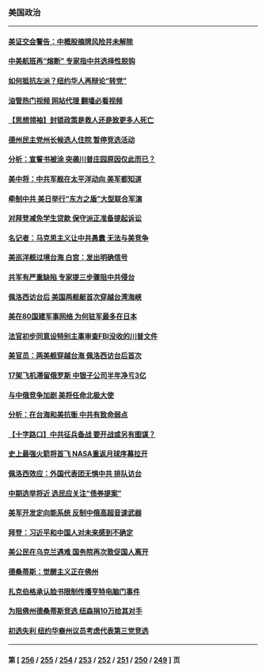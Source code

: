 ### 美国政治
---
#### [美证交会警告：中概股摘牌风险并未解除](../../pages/ncid1078159/n13812841.md?08292045) 
#### [中美航班再“熔断” 专家指中共选择性脱钩](../../pages/ncid1078159/n13812797.md?08292045) 
#### [如何抵抗左派？纽约华人再辩论“转党”](../../pages/ncid1078159/n13812762.md?08292045) 
#### [油管热门视频 网站代理 翻墙必看视频](http://209.222.30.114:81/youtube.html?08292045)
#### [【思想领袖】封锁政策是救人还是致更多人死亡](../../pages/ncid1078159/n13795605.md?08292045) 
#### [德州民主党州长候选人住院 暂停竞选活动](../../pages/ncid1078159/n13812366.md?08292045) 
#### [分析：宣誓书被涂 突袭川普庄园原因仅此而已？](../../pages/ncid1078159/n13812277.md?08292045) 
#### [美中将：中共军舰在太平洋动向 美军都知道](../../pages/ncid1078159/n13811675.md?08292045) 
#### [牵制中共 美日举行“东方之盾”大型联合军演](../../pages/ncid1078159/n13812336.md?08292045) 
#### [对拜登减免学生贷款 保守派正准备提起诉讼](../../pages/ncid1078159/n13812284.md?08292045) 
#### [名记者：马克思主义让中共愚蠢 无法与美竞争](../../pages/ncid1078159/n13811005.md?08292045) 
#### [美巡洋舰过境台海 白宫：发出明确信号](../../pages/ncid1078159/n13812312.md?08292045) 
#### [共军有严重缺陷 专家提三步骤阻中共侵台](../../pages/ncid1078159/n13811064.md?08292045) 
#### [佩洛西访台后 美国两舰艇首次穿越台湾海峡](../../pages/ncid1078159/n13812095.md?08292045) 
#### [美在80国建军事网络 为何驻军最多在日本](../../pages/ncid1078159/n13807397.md?08292045) 
#### [法官初步同意设特别主事审查FBI没收的川普文件](../../pages/ncid1078159/n13811823.md?08292045) 
#### [美官员：两美舰穿越台海 佩洛西访台后首次](../../pages/ncid1078159/n13812003.md?08292045) 
#### [17架飞机滞留俄罗斯 中银子公司半年净亏3亿](../../pages/ncid1078159/n13811676.md?08292045) 
#### [与中俄竞争加剧 美将任命北极大使](../../pages/ncid1078159/n13811654.md?08292045) 
#### [分析：在台海和美抗衡 中共有致命弱点](../../pages/ncid1078159/n13807798.md?08292045) 
#### [【十字路口】中共征兵备战 要开战或另有图谋？](../../pages/ncid1078159/n13811649.md?08292045) 
#### [史上最强火箭将首飞 NASA重返月球序幕拉开](../../pages/ncid1078159/n13811587.md?08292045) 
#### [佩洛西效应：外国代表团无惧中共 排队访台](../../pages/ncid1078159/n13811609.md?08292045) 
#### [中期选举将近 选民应关注“债券提案”](../../pages/ncid1078159/n13811608.md?08292045) 
#### [美军开发定向能系统 反制中俄高超音速武器](../../pages/ncid1078159/n13811549.md?08292045) 
#### [拜登：习近平和中国人对未来感到不确定](../../pages/ncid1078159/n13811569.md?08292045) 
#### [美公民在乌克兰遇难 国务院再次敦促国人离开](../../pages/ncid1078159/n13811512.md?08292045) 
#### [德桑蒂斯：觉醒主义正在佛州](../../pages/ncid1078159/n13811349.md?08292045) 
#### [扎克伯格承认脸书限制传播亨特电脑门事件](../../pages/ncid1078159/n13811061.md?08292045) 
#### [为阻佛州德桑蒂斯竞选 纽森捐10万给其对手](../../pages/ncid1078159/n13811122.md?08292045) 
#### [初选失利 纽约华裔州议员考虑代表第三党竞选](../../pages/ncid1078159/n13811008.md?08292045) 

---
#### 第 [ [256](./256.md?08292045) / [255](./255.md?08292045) / [254](./254.md?08292045) / [253](./253.md?08292045) / [252](./252.md?08292045) / [251](./251.md?08292045) / [250](./250.md?08292045) / [249](./249.md?08292045) ] 页
